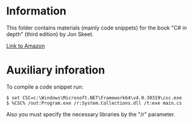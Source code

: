 # Information
This folder contains materials (mainly code snippets) for the book "C# in depth" (third edition) by Jon Skeet.

[Link to Amazon](https://www.amazon.com/C-Depth-3rd-Jon-Skeet/dp/161729134X)


# Auxiliary inforation
To compile a code snippet run:
```
$ set CSC=c:\Windows\Microsoft.NET\Framework64\v4.0.30319\csc.exe
$ %CSC% /out:Program.exe /r:System.Collections.dll /t:exe main.cs
```
Also you must specify the necessary libraries by the "/r" parameter.
